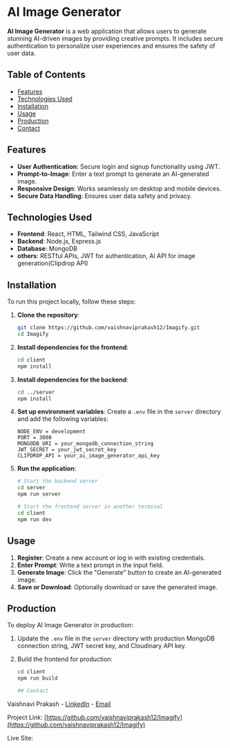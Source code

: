 # AI Image Generator

**AI Image Generator** is a web application that allows users to generate stunning AI-driven images by providing creative prompts. It includes secure authentication to personalize user experiences and ensures the safety of user data.

## Table of Contents

- [Features](#features)
- [Technologies Used](#technologies-used)
- [Installation](#installation)
- [Usage](#usage)
- [Production](#production)
- [Contact](#contact)

## Features

- **User Authentication**: Secure login and signup functionality using JWT.
- **Prompt-to-Image**: Enter a text prompt to generate an AI-generated image.
- **Responsive Design**: Works seamlessly on desktop and mobile devices.
- **Secure Data Handling**: Ensures user data safety and privacy.

## Technologies Used

- **Frontend**: React, HTML, Tailwind CSS, JavaScript
- **Backend**: Node.js, Express.js
- **Database**: MongoDB
- **others**: RESTful APIs, JWT for authentication, AI API for image generation(Clipdrop API)

## Installation

To run this project locally, follow these steps:

1. **Clone the repository**:
    ```bash
    git clone https://github.com/vaishnaviprakash12/Imagify.git
    cd Imagify
    ```

2. **Install dependencies for the frontend**:
    ```bash
    cd client
    npm install
    ```

3. **Install dependencies for the backend**:
    ```bash
    cd ../server
    npm install
    ```

4. **Set up environment variables**:
    Create a `.env` file in the `server` directory and add the following variables:
    ```env
    NODE_ENV = development
    PORT = 3000
    MONGODB_URI = your_mongodb_connection_string
    JWT_SECRET = your_jwt_secret_key
    CLIPDROP_API = your_ai_image_generator_api_key
    ```

5. **Run the application**:
    ```bash
    # Start the backend server
    cd server
    npm run server

    # Start the frontend server in another terminal
    cd client
    npm run dev
    ```

## Usage

1. **Register**: Create a new account or log in with existing credentials.
2. **Enter Prompt**: Write a text prompt in the input field.
3. **Generate Image**: Click the "Generate" button to create an AI-generated image.
4. **Save or Download**: Optionally download or save the generated image.

## Production

To deploy AI Image Generator in production:

1. Update the `.env` file in the `server` directory with production MongoDB connection string, JWT secret key, and Cloudinary API key.

2. Build the frontend for production:
   ```bash
   cd client
   npm run build

   ## Contact

Vaishnavi Prakash - [LinkedIn](https://www.linkedin.com/in/vaishnavi-prakash-b5547921a/) - [Email](mailto:vaishnaviprakash342@gmail.com)

Project Link: [https://github.com/vaishnaviprakash12/Imagify](https://github.com/vaishnaviprakash12/Imagify)

Live Site: 


